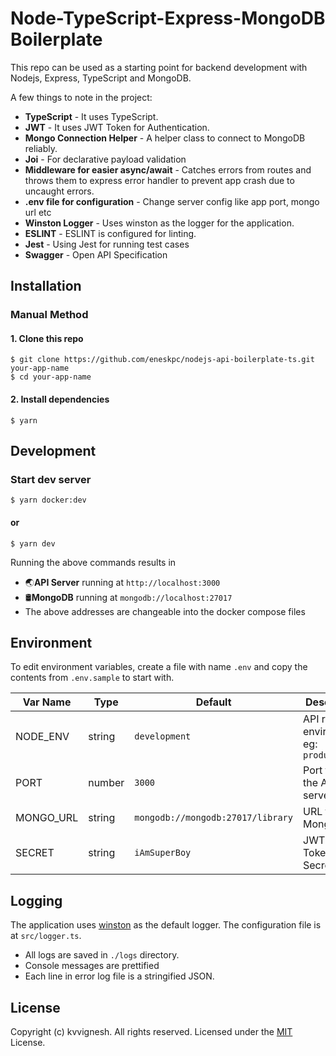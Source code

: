 # Node-TypeScript-Express-MongoDB Boilerplate

This repo can be used as a starting point for backend development with Nodejs, Express, TypeScript and MongoDB.

A few things to note in the project:

- **TypeScript** - It uses TypeScript.
- **JWT** - It uses JWT Token for Authentication.
- **Mongo Connection Helper** - A helper class to connect to MongoDB reliably.
- **Joi** - For declarative payload validation
- **Middleware for easier async/await** - Catches errors from routes and throws them to express error handler to prevent app crash due to uncaught errors.
- **.env file for configuration** - Change server config like app port, mongo url etc
- **Winston Logger** - Uses winston as the logger for the application.
- **ESLINT** - ESLINT is configured for linting.
- **Jest** - Using Jest for running test cases
- **Swagger** - Open API Specification

## Installation

### Manual Method

#### 1. Clone this repo

```
$ git clone https://github.com/eneskpc/nodejs-api-boilerplate-ts.git your-app-name
$ cd your-app-name
```

#### 2. Install dependencies

```
$ yarn
```

## Development

### Start dev server

```
$ yarn docker:dev
```
#### or

```
$ yarn dev
```

Running the above commands results in

- 🌏**API Server** running at `http://localhost:3000`
- 🛢️**MongoDB** running at `mongodb://localhost:27017`
- The above addresses are changeable into the docker compose files

## Environment

To edit environment variables, create a file with name `.env` and copy the contents from `.env.sample` to start with.

| Var Name  | Type   | Default                             | Description                               |
| --------- | ------ | ----------------------------------- | ----------------------------------------- |
| NODE_ENV  | string | `development`                       | API runtime environment. eg: `production` |
| PORT      | number | `3000`                              | Port to run the API server on             |
| MONGO_URL | string | `mongodb://mongodb:27017/library`   | URL for MongoDB                           |
| SECRET    | string | `iAmSuperBoy`                       | JWT Token's Secret Key                    |

## Logging

The application uses [winston](https://github.com/winstonjs/winston) as the default logger. The configuration file is at `src/logger.ts`.

- All logs are saved in `./logs` directory.
- Console messages are prettified
- Each line in error log file is a stringified JSON.

## License

Copyright (c) kvvignesh. All rights reserved.
Licensed under the [MIT](LICENSE) License.
